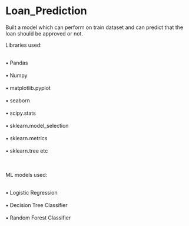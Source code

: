 # Loan_Prediction

Built a model which can perform on train dataset and can predict that the loan should be approved or not.</br>

Libraries used:

<br>•	Pandas</br>
<br>•	Numpy</br>
<br>•	matplotlib.pyplot</br>
<br>•	seaborn</br>
<br>•	scipy.stats</br>
<br>•	sklearn.model_selection</br>
<br>•	sklearn.metrics</br>
<br>•	sklearn.tree etc</br>
<br></br>


ML models used:

<br>•	Logistic Regression</br>
<br>•	Decision Tree Classifier</br>
<br>•	Random Forest Classifier</br>
